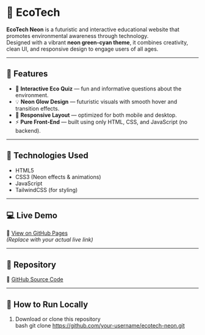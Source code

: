 # 🌿 EcoTech

**EcoTech Neon** is a futuristic and interactive educational website that promotes environmental awareness through technology.  
Designed with a vibrant **neon green-cyan theme**, it combines creativity, clean UI, and responsive design to engage users of all ages.

---

## 🚀 Features

- 🌱 **Interactive Eco Quiz** — fun and informative questions about the environment.  
- 💡 **Neon Glow Design** — futuristic visuals with smooth hover and transition effects.  
- 📱 **Responsive Layout** — optimized for both mobile and desktop.  
- ⚡ **Pure Front-End** — built using only HTML, CSS, and JavaScript (no backend).  

---

## 🧠 Technologies Used

- HTML5  
- CSS3 (Neon effects & animations)  
- JavaScript  
- TailwindCSS (for styling)  

---

## 💻 Live Demo

🔗 [View on GitHub Pages](https://khaza123.github.io/ecotech/)  
*(Replace with your actual live link)*

---

## 📂 Repository

🔗 [GitHub Source Code](https://github.com/your-username/ecotech-neon)

---

## 🏁 How to Run Locally

1. Download or clone this repository  
   bash
   git clone https://github.com/your-username/ecotech-neon.git
